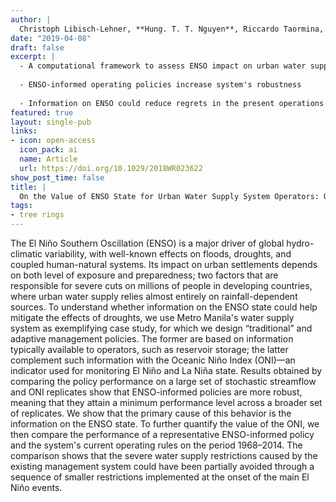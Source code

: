 ```yaml
---
author: |
  Christoph Libisch-Lehner, **Hung. T. T. Nguyen**, Riccardo Taormina, H. P. Nachtnebel, & Stefano Galelli. *Water Resources Research 55*(4).
date: "2019-04-08"
draft: false
excerpt: | 
  - A computational framework to assess ENSO impact on urban water supply
  
  - ENSO-informed operating policies increase system's robustness
  
  - Information on ENSO could reduce regrets in the present operations
featured: true
layout: single-pub
links:
- icon: open-access
  icon_pack: ai
  name: Article
  url: https://doi.org/10.1029/2018WR023622
show_post_time: false
title: |
  On the Value of ENSO State for Urban Water Supply System Operators: Opportunities, Trade-Offs, and Challenges
tags:
- tree rings
---
```


The El Niño Southern Oscillation (ENSO) is a major driver of global hydro-climatic variability, with well-known effects on floods, droughts, and coupled human-natural systems. Its impact on urban settlements depends on both level of exposure and preparedness; two factors that are responsible for severe cuts on millions of people in developing countries, where urban water supply relies almost entirely on rainfall-dependent sources. To understand whether information on the ENSO state could help mitigate the effects of droughts, we use Metro Manila's water supply system as exemplifying case study, for which we design “traditional” and adaptive management policies. The former are based on information typically available to operators, such as reservoir storage; the latter complement such information with the Oceanic Niño Index (ONI)—an indicator used for monitoring El Niño and La Niña state. Results obtained by comparing the policy performance on a large set of stochastic streamflow and ONI replicates show that ENSO-informed policies are more robust, meaning that they attain a minimum performance level across a broader set of replicates. We show that the primary cause of this behavior is the information on the ENSO state. To further quantify the value of the ONI, we then compare the performance of a representative ENSO-informed policy and the system's current operating rules on the period 1968–2014. The comparison shows that the severe water supply restrictions caused by the existing management system could have been partially avoided through a sequence of smaller restrictions implemented at the onset of the main El Niño events.

<script type="text/javascript" src="https://d1bxh8uas1mnw7.cloudfront.net/assets/embed.js"></script><div class="altmetric-embed" data-badge-type="medium-donut" data-badge-popover="right" data-altmetric-id="62734645" data-doi=10.1029/2018WR023622" data-hide-less-than="5"></div>